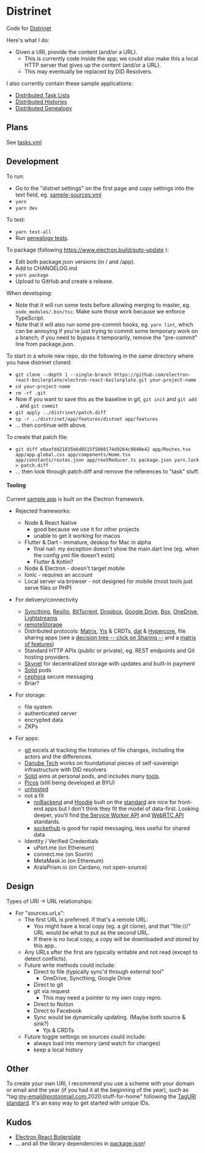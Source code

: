 
# Distrinet

Code for [Distrinet](https://trentlarson.gitlab.io/distrinet-doc)

Here's what I do:

- Given a URI, provide the content (and/or a URL).
  - This is currently code inside the app; we could also make this a local HTTP server that gives up the content (and/or a URL).
  - This may eventually be replaced by DID Resolvers.

I also currently contain these sample applications:

- [Distributed Task Lists](app/features/task-lists/README.md)
- [Distributed Histories](app/features/histories/README.md)
- [Distributed Genealogy](app/features/genealogy/README.md)

## Plans

See [tasks.yml](tasks.yml)

## Development

To run:

- Go to the "distnet settings" on the first page and copy settings into the text field, eg. [sample-sources.yml](resources/sample-sources.yml)
- `yarn`
- `yarn dev`

To test:

- `yarn test-all`
- Run [genealogy tests](app/features/genealogy/README.md).

To package (following https://www.electron.build/auto-update ):

- Edit both package.json versions (in / and /app).
- Add to CHANGELOG.md
- `yarn package`
- Upload to GitHub and create a release.

When developing:

- Note that it will run some tests before allowing merging to master, eg. `node_modules/.bin/tsc`. Make sure those work because we enforce TypeScript.
- Note that it will also run some pre-commit hooks, eg. `yarn lint`, which can be annoying if you're just trying to commit some temporary work on a branch; if you need to bypass it temporarily, remove the "pre-commit" line from package.json.

To start in a whole new repo, do the following in the same directory where you have distrinet cloned:

- `git clone --depth 1 --single-branch https://github.com/electron-react-boilerplate/electron-react-boilerplate.git your-project-name`
- `cd your-project-name`
- `rm -rf .git`
- Now if you want to save this as the baseline in git, `git init` and `git add .` and `git commit`
- `git apply ../distrinet/patch.diff`
- `cp -r ../distrinet/app/features/distnet app/features`
- ... then continue with above.

To create that patch file:

- `git diff e0aafdd21835b6d0515f5008174d9264c9848e42 app/Routes.tsx app/app.global.css app/components/Home.tsx app/constants/routes.json app/rootReducer.ts package.json yarn.lock > patch.diff`
- ... then look through patch.diff and remove the references to "task" stuff.

#### Tooling

Current [sample app](https://github.com/trentlarson/distrinet) is built on the Electron framework.

- Rejected frameworks:
  - Node & React Native
    - good because we use it for other projects
    - unable to get it working for macos
  - Flutter & Dart - immature, deskop for Mac in alpha
    - final nail: my exception doesn't show the main.dart line (eg. when the config.yml file doesn't exist)
    - Flutter & Kotlin?
  - Node & Electron - doesn't target mobile
  - Ionic - requires an account
  - Local server via browser - not designed for mobile (most tools just serve files or PHP)

- For delivery/connectivity
  - [Syncthing](syncthing.net), [Resilio](resilio.com), [BitTorrent](bittorrent.com), [Dropbox](dropbox.com), [Google Drive](www.google.com/drive), [Box](box.com), [OneDrive](onedrive.live.com), [Lightstreams](https://docs.lightstreams.network/products/smart-vault/getting-started/share-private-file-p2p)
  - [remoteStorage](https://remotestorage.io/)
  - Distributed protocols: [Matrix](https://matrix.org/), [Yjs](https://github.com/yjs/yjs) & CRDTs, [dat](https://dat.foundation) & [Hypercore](https://hypercore-protocol.org/), file sharing apps (see a [decision tree -- click on Sharing --](http://familyhistories.info/sharing) and a [matrix of features](https://docs.google.com/document/d/1pi-9aM_N_qhAx4veRii-glb9_UR-vWaHC4ZDLUEI0rY/edit))
  - Standard HTTP APIs (public or private), eg. REST endpoints and Git hosting providers.
  - [Skynet](https://siasky.net/) for decentralized storage with updates and built-in payment
  - [Solid](https://solidproject.org) pods
  - [cephora](https://github.com/HR/ciphora) secure messaging
  - Briar?

- For storage:
  - file system
  - authenticated server
  - encrypted data
  - ZKPs

- For apps:
  - [git](git-scm.com) excels at tracking the histories of file changes, including the actors and the differences.
  - [Danube Tech](https://danubetech.com/) works on foundational pieces of self-sovereign infrastructure with DID resolvers
  - [Solid](https://solidproject.org) aims at personal pods, and includes many [tools](https://solidproject.org/for-developers/apps/tools).
  - [Picos](https://www.windley.com/archives/2015/05/picos_persistent_compute_objects.shtml) (still being developed at BYU)
  - [unhosted](https://unhosted.org/tools/)
  - not a fit
    - [noBackend](http://nobackend.org/) and [Hoodie](http://hood.ie) built on the [standard]() are nice for front-end apps but I don't think they fit the model of data-first.  Looking deeper, you'll find [the Service Worker API](https://developer.mozilla.org/en-US/docs/Web/API/Service_Worker_API) and [WebRTC API](https://developer.mozilla.org/en-US/docs/Web/API/WebRTC_API) standards.
    - [sockethub](http://sockethub.org/) is good for rapid messaging, less useful for shared data
  - Identity / Verified Credentials
    - uPort.me (on Ethereum)
    - connect.me (on Sovrin)
    - MetaMask.io (on Ethereum)
    - AralaPrism.io (on Cardano, not open-source)

## Design

Types of URI -> URL relationships:

- For "sources.urLs":
  - The first URL is preferred.  If that's a remote URL:
    - You might have a local copy (eg. a git clone), and that "file:///" URL would be what to put as the second URL.
    - If there is no local copy, a copy will be downloaded and stored by this app..
  - Any URLs after the first are typically writable and not read (except to detect conflicts).
  - Future write methods could include:
    - Direct to file (typically sync'd through external tool"
      - OneDrive, Syncthing, Google Drive
    - Direct to git
    - git via request
      - This may need a pointer to my own copy repro.
    - Direct to Notion
    - Direct to Facebook
    - Sync would be dynamically updating. (Maybe both source & sink?)
      - Yjs & CRDTs
  - Future toggle settings on sources could include:
    - always load into memory (and watch for changes)
    - keep a local history

## Other

To create your own URI, I recommend you use a scheme with your domain or email and the year (if you had it at the beginning of the year), such as "tag:my-email@protonmail.com,2020:stuff-for-home" following the [TagURI](http://taguri.org) [standard](http://www.faqs.org/rfcs/rfc4151.html).  It's an easy way to get started with unique IDs.

## Kudos

- [Electron React Boilerplate](https://electron-react-boilerplate.js.org/)
- ... and all the library dependencies in [package.json](./package.json)!